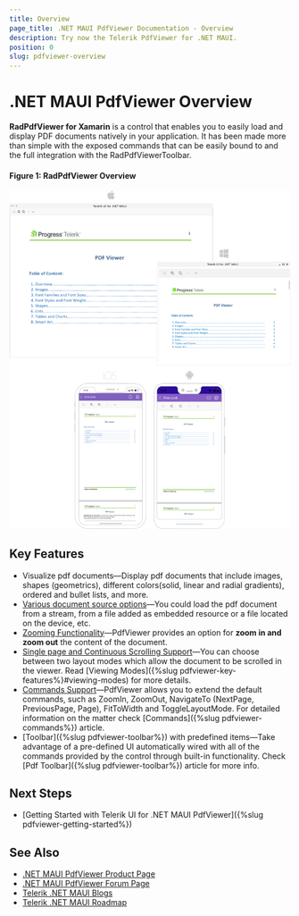 ```yaml
---
title: Overview
page_title: .NET MAUI PdfViewer Documentation - Overview
description: Try now the Telerik PdfViewer for .NET MAUI.
position: 0
slug: pdfviewer-overview
---
```


# .NET MAUI PdfViewer Overview

**RadPdfViewer for Xamarin** is a control that enables you to easily load and display PDF documents natively in your application. It has been made more than simple with the exposed commands that can be easily bound to and the full integration with the RadPdfViewerToolbar.

#### Figure 1: RadPdfViewer Overview

![PdfViewer Overview](images/pdfviewer-overview.png "PdfViewer Overview")

## Key Features

* Visualize pdf documents&mdash;Display pdf documents that include images, shapes (geometrics), different colors(solid, linear and radial gradients), ordered and bullet lists, and more. 
* [Various document source options]()&mdash;You could load the pdf document from a stream, from a file added as embedded resource or a file located on the device, etc.
* [Zooming Functionality]()&mdash;PdfViewer provides an option for **zoom in and zoom out** the content of the document. 
* [Single page and Continuous Scrolling Support]()&mdash;You can choose between two layout modes which allow the document to be scrolled in the viewer. Read [Viewing Modes]({%slug pdfviewer-key-features%}#viewing-modes) for more details.
* [Commands Support]()&mdash;PdfViewer allows you to extend the default commands, such as ZoomIn, ZoomOut, NavigateTo (NextPage, PreviousPage, Page), FitToWidth and ToggleLayoutMode. For detailed information on the matter check [Commands]({%slug pdfviewer-commands%}) article. 
* [Toolbar]({%slug pdfviewer-toolbar%}) with predefined items&mdash;Take advantage of a pre-defined UI automatically wired with all of the commands provided by the control through built-in functionality. Check [Pdf Toolbar]({%slug pdfviewer-toolbar%}) article for more info.

## Next Steps

- [Getting Started with Telerik UI for .NET MAUI PdfViewer]({%slug pdfviewer-getting-started%})

## See Also

- [.NET MAUI PdfViewer Product Page](https://www.telerik.com/maui-ui/pdfviewer)
- [.NET MAUI PdfViewer Forum Page](https://www.telerik.com/forums/maui?tagId=1937)
- [Telerik .NET MAUI Blogs](https://www.telerik.com/blogs/mobile-net-maui)
- [Telerik .NET MAUI Roadmap](https://www.telerik.com/support/whats-new/maui-ui/roadmap)
